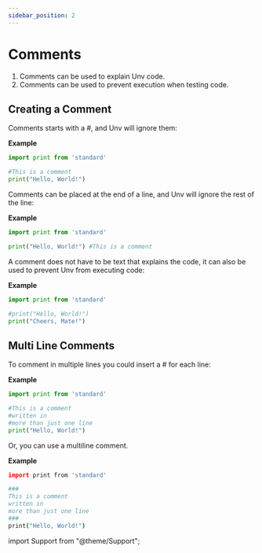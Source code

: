 ```yaml
---
sidebar_position: 2
---
```

# Comments

1. Comments can be used to explain Unv code.
2. Comments can be used to prevent execution when testing code.

## Creating a Comment

Comments starts with a #, and Unv will ignore them:

**Example**
```py {1}
import print from 'standard'

#This is a comment
print("Hello, World!")
```

Comments can be placed at the end of a line, and Unv will ignore the rest of the line:

**Example**
```py
import print from 'standard'

print("Hello, World!") #This is a comment
```

A comment does not have to be text that explains the code, it can also be used to prevent Unv from executing code:

**Example**
```py {1}
import print from 'standard'

#print("Hello, World!")
print("Cheers, Mate!")
```

## Multi Line Comments

To comment in multiple lines you could insert a # for each line:

**Example**
```py {1-3}
import print from 'standard'

#This is a comment
#written in
#more than just one line
print("Hello, World!")
```

Or, you can use a multiline comment.

**Example**
```coffee {1-5}
import print from 'standard'

###
This is a comment
written in
more than just one line
###
print("Hello, World!")
```

import Support from "@theme/Support";

<Support py js/>
